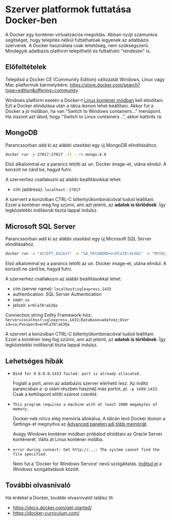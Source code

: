 # Szerver platformok futtatása Docker-ben

A Docker egy konténer virtualizációs megoldás. Abban nyújt számunkra segítséget, hogy telepítés nélkül futtathatóak legyenek az adatbázis szerverek. A Docker használata csak lehetőség, nem szükségszerű. Mindegyik adatbázis platform telepíthető és futtatható "rendesen" is.

## Előfeltételek

Telepítsd a Docker CE (Community Edition) változatát Windows, Linux vagy Mac platformok bármelyikére: <https://store.docker.com/search?type=edition&offering=community>.

Windows platform esetén a Docker-t [Linux konténer módban](https://docs.docker.com/docker-for-windows/#switch-between-windows-and-linux-containers) kell elindítani. Ezt a Docker elindulása után a tálca ikonon lehet beállítani. Akkor fut a Docker a jó módban, ha van "Switch to Windows containers..." menüpont. Ha viszont azt látod, hogy "Switch to Linux containers...", akkor kattints rá.

## MongoDB

Parancssorban add ki az alábbi utasítást egy új MongoDB elindításához.

```bash
docker run -p 27017:27017 -it --rm mongo:4.0
```

Első alkalommal ez a parancs letölti az un. Docker image-et, utána elindul. A konzolt ne zárd be, hagyd futni.

A szerverhez csatlakozni az alábbi beállításokkal lehet:

- cím (address): `localhost` : `27017`

A szervert a konzolban CTRL-C billentyűkombinációval tudod leállítani. Ezzel a konténer meg fog szűnni, ami azt jelenti, az **adatok is törlődnek**. Így legközelebbi indításnál tiszta lappal indulsz.

## Microsoft SQL Server

Parancssorban add ki az alábbi utasítást egy új Microsoft SQL Server elindításához.

```bash
docker run -e "ACCEPT_EULA=Y" -e "SA_PASSWORD=erHla78!ak3Qa" -e "MSSQL_PID=Express" -p 1433:1433 -it --rm mcr.microsoft.com/mssql/server:2017-latest-ubuntu
```

Első alkalommal ez a parancs letölti az un. Docker image-et, utána elindul. A konzolt ne zárd be, hagyd futni.

A szerverhez csatlakozni az alábbi beállításokkal lehet:

- cím (server name): `localhost\sqlexpress,1433`
- authentication: SQL Server Authentication
- user: `sa`
- jelszó: `erHla78!ak3Qa`

Connection string Entity Framework-höz: `Server=localhost\sqlexpress,1433;Database=adatvez;User id=sa;Password=erHla78!ak3Qa`

A szervert a konzolban CTRL-C billentyűkombinációval tudod leállítani. Ezzel a konténer meg fog szűnni, ami azt jelenti, az **adatok is törlődnek**. Így legközelebbi indításnál tiszta lappal indulsz.

## Lehetséges hibák

- `Bind for 0.0.0.0:1433 failed: port is already allocated.`

  Foglalt a port, amin az adatbázis szerver elérhető lesz. Az indító parancsban a -p utáni részben használj más portot, pl. `-p 1499:1433`. Csak a kettőspont előtti számot cseréld.

- `This program requires a machine with at least 2000 megabytes of memory.`

  Docker-nek nincs elég memória allokálva. A tálcán levő Docker ikonon a Settings-et megnyitva az [Advanced panelen adj több memóriát](https://docs.docker.com/docker-for-windows/#advanced).

  Avagy Windows konténer módban próbálod elnidítani az Oracle Server konténerét. Válts át Linux konténer módba.

- `error during connect: Get http://...: The system cannot find the file specified.`

  Nem fut a 'Docker for Windows Service' nevű szolgáltatás. [Indítsd el](https://success.docker.com/article/docker-for-windows-fails-with-a-daemon-not-running-message) a Windows szolgáltatások között.

## További olvasnivaló

Ha érdekel a Docker, további olvasnivalót találsz itt:

- <https://docs.docker.com/get-started/>
- <https://docker-curriculum.com/>
